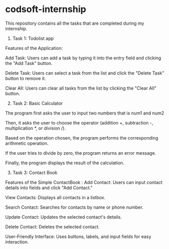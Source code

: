 # codsoft-internship
This repository contains all the tasks that are completed during my internship.
<br>

1. Task 1: Todolist app

Features of the Application:

Add Task: Users can add a task by typing it into the entry field and clicking the "Add Task" button.

Delete Task: Users can select a task from the list and click the "Delete Task" button to remove it.

Clear All: Users can clear all tasks from the list by clicking the "Clear All" button.
<br>

2. Task 2: Basic Calculator

The program first asks the user to input two numbers that is num1 and num2 

Then, it asks the user to choose the operator (addition +, subtraction -, multiplication *, or division /).

Based on the operation chosen, the program performs the corresponding arithmetic operation.

If the user tries to divide by zero, the program returns an error message.

Finally, the program displays the result of the calculation.
<br>

3. Task 3: Contact Book

Features of the Simple ContactBook :
Add Contact: Users can input contact details into fields and click "Add Contact."

View Contacts: Displays all contacts in a listbox.

Search Contact: Searches for contacts by name or phone number.

Update Contact: Updates the selected contact's details.

Delete Contact: Deletes the selected contact.

User-Friendly Interface: Uses buttons, labels, and input fields for easy interaction.